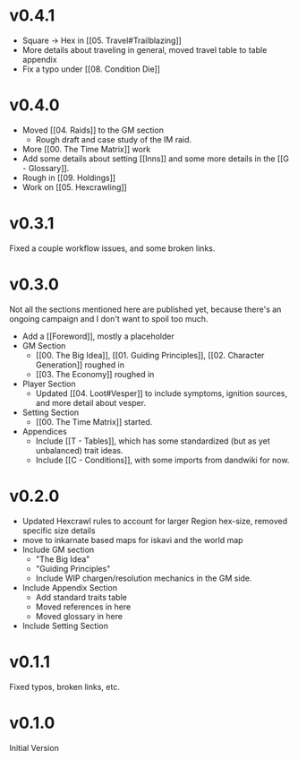 
# v0.4.1

- Square -> Hex in [[05. Travel#Trailblazing]]
- More details about traveling in general, moved travel table to table appendix
- Fix a typo under [[08. Condition Die]]
# v0.4.0

- Moved [[04. Raids]] to the GM section
	- Rough draft and case study of the IM raid.
- More [[00. The Time Matrix]] work
- Add some details about setting [[Inns]] and some more details in the [[G - Glossary]]. 
- Rough in [[09. Holdings]]
- Work on [[05. Hexcrawling]]

# v0.3.1

Fixed a couple workflow issues, and some broken links.
# v0.3.0

Not all the sections mentioned here are published yet, because there's an ongoing campaign and I don't want to spoil too much.

- Add a [[Foreword]], mostly a placeholder
- GM Section
	- [[00. The Big Idea]], [[01. Guiding Principles]], [[02. Character Generation]] roughed in
	- [[03. The Economy]] roughed in
- Player Section
	- Updated [[04. Loot#Vesper]] to include symptoms, ignition sources, and more detail about vesper.
- Setting Section
	- [[00. The Time Matrix]] started.
- Appendices
	- Include [[T - Tables]], which has some standardized (but as yet unbalanced) trait ideas.
	- Include [[C - Conditions]], with some imports from dandwiki for now.
# v0.2.0

- Updated Hexcrawl rules to account for larger Region hex-size, removed specific size details
- move to inkarnate based maps for iskavi and the world map
- Include GM section
	- "The Big Idea"
	- "Guiding Principles"
	- Include WIP chargen/resolution mechanics in the GM side.
- Include Appendix Section
	- Add standard traits table
	- Moved references in here
	- Moved glossary in here
- Include Setting Section

# v0.1.1

Fixed typos, broken links, etc.

# v0.1.0

Initial Version
